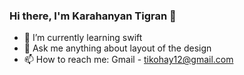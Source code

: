 ### Hi there, I'm Karahanyan Tigran 👋

- 🌱 I’m currently learning swift
- 💬 Ask me anything about layout of the design
- 📫 How to reach me: Gmail - tikohay12@gmail.com
